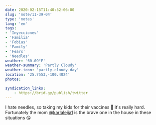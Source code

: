 ```yaml
---
date: 2020-02-15T11:40:52-06:00
slug: 'note/11-39-04'
type: 'notes'
lang: 'en'
tags:
- 'Inyecciones'
- 'Familia'
- 'Fobias'
- 'Family'
- 'Fears'
- 'Needles'
weather: '60.09°F'
weather-summary: 'Partly Cloudy'
weather-icon: 'partly-cloudy-day'
location: '25.7553,-100.4024'
photos:

syndication_links:
    - https://brid.gy/publish/twitter
---
```

I hate needles, so taking my kids for their vaccines 💉 it's really hard. Fortunately the mom <a href="https://twitter.com/@karlaleija1">@karlaleija1</a> is the brave one in the house in these situations 😘
  
  